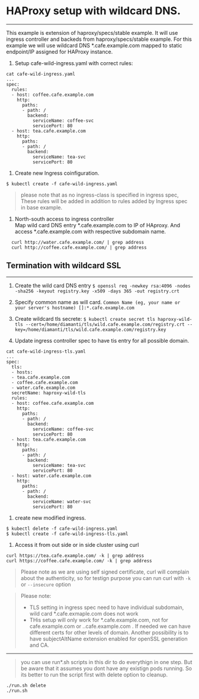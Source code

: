 # HAProxy setup with wildcard DNS.

***
This example is extension of haproxy/specs/stable example. It will use ingress controller and backeds from haproxy/specs/stable example. For this example we will use wildcard DNS *.cafe.example.com mapped to static endpoint/IP assigned for HAProxy instance.


1. Setup cafe-wild-ingress.yaml with correct rules:
```
cat cafe-wild-ingress.yaml
...
spec:
  rules:
  - host: coffee.cafe.example.com
    http:
      paths:
      - path: /
        backend:
          serviceName: coffee-svc
          servicePort: 80
  - host: tea.cafe.example.com
    http:
      paths:
      - path: /
        backend:
          serviceName: tea-svc
          servicePort: 80
```

1. Create new Ingress coinfiguration.
```
$ kubectl create -f cafe-wild-ingress.yaml
```
> please note that as no ingress-class is specified in ingress spec, These rules will be added in addition to rules added by Ingress spec in base example.


1.  North-south access to ingress controller         
    Map wild card DNS entry  *.cafe.example.com  to IP of HAproxy. And access *.cafe.example.com with respective subdomain name.
```
  curl http://water.cafe.example.com/ | grep address
  curl http://coffee.cafe.example.com/ | grep address
```




## Termination with wildcard SSL 
****

1. Create the wild card DNS entry
```$ openssl req -newkey rsa:4096 -nodes -sha256 -keyout registry.key -x509 -days 365 -out registry.crt```

1. Specify common name as will card.
```Common Name (eg, your name or your server's hostname) []:*.cafe.example.com```

1. Create wildcard tls secrete:
```$ kubectl create secret tls haproxy-wild-tls --cert=/home/diamanti/tls/wild.cafe.example.com/registry.crt --key=/home/diamanti/tls/wild.cafe.example.com/registry.key```

1. Update ingress controller spec  to have tis entry for all possible domain.
```
cat cafe-wild-ingress-tls.yaml
...
spec:
  tls:
  - hosts:
  - tea.cafe.example.com
  - coffee.cafe.example.com
  - water.cafe.example.com
  secretName: haproxy-wild-tls
  rules:
  - host: coffee.cafe.example.com
    http:
      paths:
      - path: /
        backend:
          serviceName: coffee-svc
          servicePort: 80
  - host: tea.cafe.example.com
    http:
      paths:
      - path: /
        backend:
          serviceName: tea-svc
          servicePort: 80
  - host: water.cafe.example.com
    http:
      paths:
      - path: /
        backend:
          serviceName: water-svc
          servicePort: 80
```


1. create new modified ingress.
```
$ kubectl delete -f cafe-wild-ingress.yaml 
$ kubectl create -f cafe-wild-ingress-tls.yaml
```

1. Access it from out side or in side cluster using curl
```
curl https://tea.cafe.example.com/ -k | grep address
curl https://coffee.cafe.example.com/ -k | grep address
```
> Please note as we are using self signed certificate, curl will complain about the authenticity, so for testign purpose you can run curl with `-k` or `--insecure` option


> Please note:
> * TLS setting in ingress spec need to have individual subdomain, wild card *.cafe.exmaple.com does not work
> * THis setup will only work for *.cafe.example.com, not for cafe.example.com or *.*.cafe.example.com . If needed we can have different certs for other levels of domain. Another possibility is to have subjectAltName extension enabled for openSSL generation and CA.


***
> you can use run*.sh scripts in this dir to do everythign in one step. But be aware that it assumes you dont have any existign pods running. So its better to run the script first with delete option to cleanup.
```
./run.sh delete
./run.sh
```
